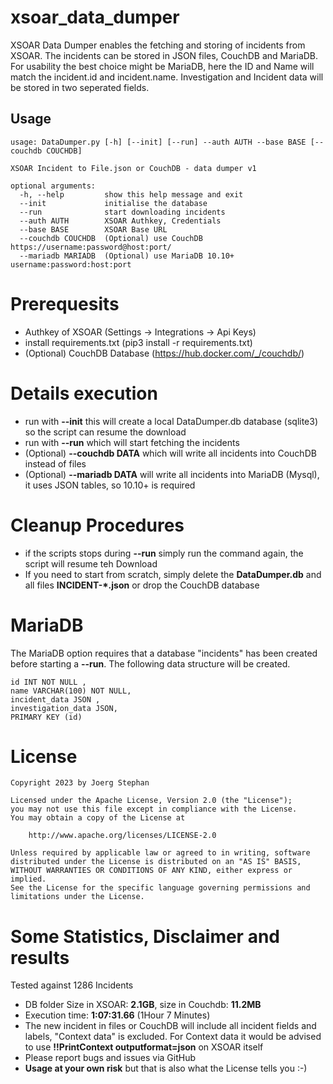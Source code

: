 # xsoar_data_dumper
XSOAR Data Dumper enables the fetching and storing of incidents from XSOAR. The incidents can be stored in JSON files, CouchDB and MariaDB.
For usability the best choice might be MariaDB, here the ID and Name will match the incident.id and incident.name. Investigation and Incident data will be stored in two seperated fields.

## Usage
    usage: DataDumper.py [-h] [--init] [--run] --auth AUTH --base BASE [--couchdb COUCHDB]

    XSOAR Incident to File.json or CouchDB - data dumper v1

    optional arguments:
      -h, --help         show this help message and exit
      --init             initialise the database
      --run              start downloading incidents
      --auth AUTH        XSOAR Authkey, Credentials
      --base BASE        XSOAR Base URL
      --couchdb COUCHDB  (Optional) use CouchDB https://username:password@host:port/
      --mariadb MARIADB  (Optional) use MariaDB 10.10+ username:password:host:port
      
# Prerequesits
* Authkey of XSOAR (Settings -> Integrations -> Api Keys)
* install requirements.txt (pip3 install -r requirements.txt)
* (Optional) CouchDB Database (https://hub.docker.com/_/couchdb/)

# Details execution
* run with **--init** this will create a local DataDumper.db database (sqlite3) so the script can resume the download
* run with **--run** which will start fetching the incidents
* (Optional) **--couchdb DATA** which will write all incidents into CouchDB instead of files
* (Optional) **--mariadb DATA** will write all incidents into MariaDB (Mysql), it uses JSON tables, so 10.10+ is required

# Cleanup Procedures
* if the scripts stops during **--run** simply run the command again, the script will resume teh Download
* If you need to start from scratch, simply delete the **DataDumper.db** and all files **INCIDENT-*.json** or drop the CouchDB database

# MariaDB
The MariaDB option requires that a database "incidents" has been created before starting a **--run**. The following data structure will be created.

    id INT NOT NULL ,
    name VARCHAR(100) NOT NULL,  
    incident_data JSON ,
    investigation_data JSON, 
    PRIMARY KEY (id)

# License

    Copyright 2023 by Joerg Stephan

    Licensed under the Apache License, Version 2.0 (the "License");
    you may not use this file except in compliance with the License.
    You may obtain a copy of the License at

        http://www.apache.org/licenses/LICENSE-2.0

    Unless required by applicable law or agreed to in writing, software
    distributed under the License is distributed on an "AS IS" BASIS,
    WITHOUT WARRANTIES OR CONDITIONS OF ANY KIND, either express or implied.
    See the License for the specific language governing permissions and
    limitations under the License.
    
# Some Statistics, Disclaimer and results
Tested against 1286 Incidents
* DB folder Size in XSOAR: **2.1GB**, size in Couchdb: **11.2MB**
* Execution time: **1:07:31.66**  (1Hour 7 Minutes)
* The new incident in files or CouchDB will include all incident fields and labels, "Context data" is excluded. For Context data it would be advised to use **!!PrintContext outputformat=json** on XSOAR itself
* Please report bugs and issues via GitHub 
* **Usage at your own risk** but that is also what the License tells you :-)

